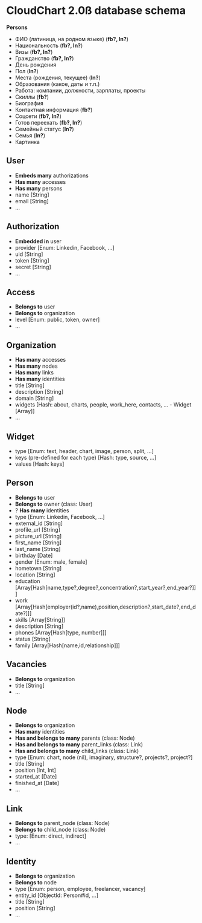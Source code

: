 # CloudChart 2.0ß database schema

**Persons**

- ФИО (латиница, на родном языке) (**fb?, ln?**)
- Национальность (**fb?, ln?**)
- Визы (**fb?, ln?**)
- Гражданство (**fb?, ln?**)
- День рождения
- Пол (**ln?**)
- Места (рождения, текущее) (**ln?**)
- Образования (какое, даты и т.п.)
- Работа: компании, должности, зарплаты, проекты
- Скиллы (**fb?**)
- Биография
- Контактная информация (**fb?**)
- Соцсети (**fb?, ln?**)
- Готов переехать (**fb?, ln?**)
- Семейный статус (**ln?**)
- Семья (**ln?**)
- Картинка

## User

- **Embeds many** authorizations
- **Has many** accesses
- **Has many** persons
- name [String]
- email [String]
- …

## Authorization

- **Embedded in** user
- provider [Enum: Linkedin, Facebook, …]
- uid [String]
- token [String]
- secret [String]
- …

## Access

- **Belongs to** user
- **Belongs to** organization
- level [Enum: public, token, owner]
- …

## Organization

- **Has many** accesses
- **Has many** nodes
- **Has many** links
- **Has many** identities
- title [String]
- description [String]
- domain [String]
- widgets [Hash: about, charts, people, work_here, contacts, … - Widget [Array]]
- …

## Widget

- type [Enum: text, header, chart, image, person, split, …]
- keys (pre-defined for each type) [Hash: type, source, …]
- values [Hash: keys]

## Person

- **Belongs to** user
- **Belongs to** owner (class: User)
- ? **Has many** identities
- type [Enum: Linkedin, Facebook, …]
- external_id [String]
- profile_url [String]
- picture_url [String]
- first_name [String]
- last_name [String]
- birthday [Date]
- gender [Enum: male, female]
- hometown [String]
- location [String]
- education [Array[Hash[name,type?,degree?,concentration?,start_year?,end_year?]]]
- work [Array[Hash[employer(id?,name),position,description?,start_date?,end_date?]]]
- skills [Array[String]]
- description [String]
- phones [Array[Hash[type, number]]]
- status [String]
- family [Array[Hash[name,id,relationship]]]

## Vacancies

- **Belongs to** organization
- title [String]
- …

## Node

- **Belongs to** organization
- **Has many** identities
- **Has and belongs to many** parents (class: Node)
- **Has and belongs to many** parent_links (class: Link)
- **Has and belongs to many** child_links (class: Link)
- type [Enum: chart, node (nil), imaginary, structure?, projects?, project?]
- title [String]
- position [Int, Int]
- started_at [Date]
- finished_at [Date]
- …

## Link

- **Belongs to** parent_node (class: Node)
- **Belongs to** child_node (class: Node)
- type: [Enum: direct, indirect]
- …

## Identity

- **Belongs to** organization
- **Belongs to** node
- type [Enum: person, employee, freelancer, vacancy]
- entity_id [ObjectId: Person#id, ...]
- title [String]
- position [String]
- …
